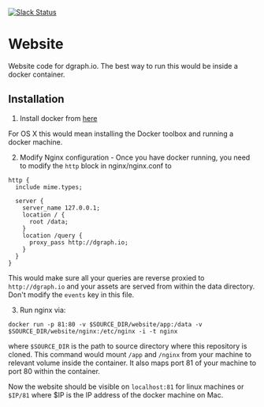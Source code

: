 [![Slack Status](http://slack.dgraph.io/badge.svg)](http://slack.dgraph.io)

# Website
Website code for dgraph.io. The best way to run this would be inside a docker container.

## Installation

1. Install docker from [here](https://docs.docker.com/engine/installation)

  For OS X this would mean installing the Docker toolbox and running a docker machine.

2. Modify Nginx configuration - Once you have docker running, you need to modify the `http` block in nginx/nginx.conf to

  ```
  http {
    include mime.types;

    server {
      server_name 127.0.0.1;
      location / {
        root /data;
      }
      location /query {
        proxy_pass http://dgraph.io;
      }
    }
  }
  ```

  This would make sure all your queries are reverse proxied to `http://dgraph.io` and your assets are served from within the data directory. Don't modify the `events` key in this file.


3. Run nginx via:
```
docker run -p 81:80 -v $SOURCE_DIR/website/app:/data -v $SOURCE_DIR/website/nginx:/etc/nginx -i -t nginx
```

  where `$SOURCE_DIR` is the path to source directory where this repository is cloned. This command would mount `/app` and `/nginx` from your machine to relevant volume inside the container. It also maps port 81 of your machine to port 80 within the container.

Now the website should be visible on `localhost:81` for linux machines or `$IP/81` where $IP is the IP address of the docker machine on Mac.
